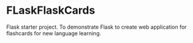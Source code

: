 # FLaskFlaskCards
Flask starter project. To demonstrate Flask to create web application for flashcards for new language learning.
